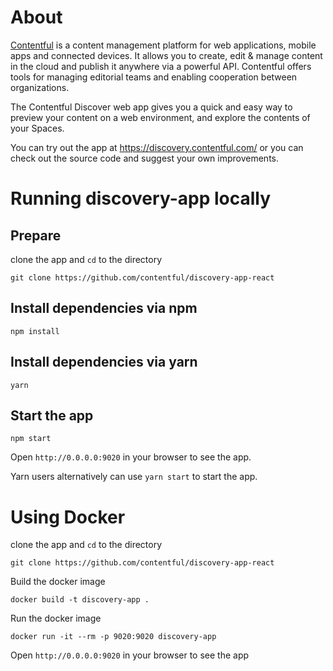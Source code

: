 # About

[Contentful](https://www.contentful.com) is a content management platform for web applications, mobile apps and connected devices. It allows you to create, edit & manage content in the cloud and publish it anywhere via a powerful API. Contentful offers tools for managing editorial teams and enabling cooperation between organizations.

The Contentful Discover web app gives you a quick and easy way to preview your content on a web environment, and explore the contents of your Spaces.

You can try out the app at https://discovery.contentful.com/ or you can check out the source code and suggest your own improvements.

# Running discovery-app locally

## Prepare

clone the app and `cd` to the directory

```shell
git clone https://github.com/contentful/discovery-app-react
```

## Install dependencies via npm

```shell
npm install
```

## Install dependencies via yarn

```shell
yarn
```

## Start the app

```shell
npm start
```

Open `http://0.0.0.0:9020` in your browser to see the app.

Yarn users alternatively can use `yarn start` to start the app.

# Using Docker

clone the app and `cd` to the directory

```shell
git clone https://github.com/contentful/discovery-app-react
```

Build the docker image

```shell
docker build -t discovery-app .
```

Run the docker image

```shell
docker run -it --rm -p 9020:9020 discovery-app
```

Open `http://0.0.0.0:9020` in your browser to see the app
